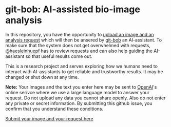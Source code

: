 # git-bob: AI-assisted bio-image analysis

In this repository, you have the opportunity to [upload an image and an analysis request](https://github.com/haesleinhuepf/git-bob-bioimage-analysis-example/issues/new?assignees=haesleinhuepf&labels=image-analysis&projects=&template=bioimage_analysis.md&title=%5BAnalysis+Request%5D%3A+) which will then be ansered by [git-bob](https://github.com/haesleinhuepf/git-bob) an AI-assistant. 
To make sure that the system does not get overwhelmed with requests, [@haesleinhuepf](https://github.com/haesleinhuepf) has to review requests and can also help guiding the AI-assistant so that useful results come out.

This is a research project and serves exploring how we humans need to interact with AI-assistants to get reliable and trustworthy results. It may be changed or shut down at any time.

**Note:** Your images and the text you enter here may be sent to [OpenAI](https://openai.com/)'s online serivce where we use a large language model to answer your request. 
Do not upload any data you cannot share openly. Also do not enter any private or secret information. By submitting this github issue, you confirm that you understand these conditions.


[Submit your image and your request here](https://github.com/haesleinhuepf/git-bob-bioimage-analysis-example/issues/new?assignees=haesleinhuepf&labels=image-analysis&projects=&template=bioimage_analysis.md&title=%5BAnalysis+Request%5D%3A+)

